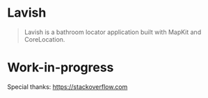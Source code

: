 # Lavish
> Lavish is a bathroom locator application built with MapKit and CoreLocation.

# Work-in-progress


Special thanks: https://stackoverflow.com
